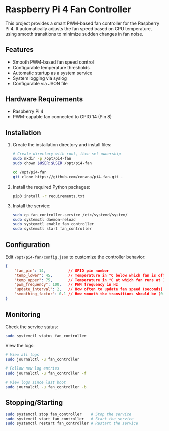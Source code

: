 # Raspberry Pi 4 Fan Controller

This project provides a smart PWM-based fan controller for the Raspberry Pi 4. It automatically adjusts the fan speed based on CPU temperature, using smooth transitions to minimize sudden changes in fan noise.

## Features

- Smooth PWM-based fan speed control
- Configurable temperature thresholds
- Automatic startup as a system service
- System logging via syslog
- Configurable via JSON file

## Hardware Requirements

- Raspberry Pi 4
- PWM-capable fan connected to GPIO 14 (Pin 8)

## Installation

1. Create the installation directory and install files:
   ```bash
   # Create directory with root, then set ownership
   sudo mkdir -p /opt/pi4-fan
   sudo chown $USER:$USER /opt/pi4-fan
   
   cd /opt/pi4-fan
   git clone https://github.com/conana/pi4-fan.git .
   ```

2. Install the required Python packages:
   ```bash
   pip3 install -r requirements.txt
   ```

3. Install the service:
   ```bash
   sudo cp fan_controller.service /etc/systemd/system/
   sudo systemctl daemon-reload
   sudo systemctl enable fan_controller
   sudo systemctl start fan_controller
   ```

## Configuration

Edit `/opt/pi4-fan/config.json` to customize the controller behavior:

```json
{
    "fan_pin": 14,          // GPIO pin number
    "temp_lower": 45,       // Temperature in °C below which fan is off
    "temp_upper": 75,       // Temperature in °C at which fan runs at 100%
    "pwm_frequency": 100,   // PWM frequency in Hz
    "update_interval": 2,   // How often to update fan speed (seconds)
    "smoothing_factor": 0.1 // How smooth the transitions should be (0-1)
}
```

## Monitoring

Check the service status:
```bash
sudo systemctl status fan_controller
```

View the logs:
```bash
# View all logs
sudo journalctl -u fan_controller

# Follow new log entries
sudo journalctl -u fan_controller -f

# View logs since last boot
sudo journalctl -u fan_controller -b
```

## Stopping/Starting

```bash
sudo systemctl stop fan_controller    # Stop the service
sudo systemctl start fan_controller   # Start the service
sudo systemctl restart fan_controller # Restart the service
